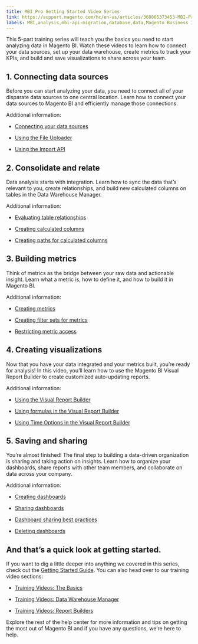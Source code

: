 ```yaml
---
title: MBI Pro Getting Started Video Series
link: https://support.magento.com/hc/en-us/articles/360005373453-MBI-Pro-Getting-Started-Video-Series
labels: MBI,analysis,mbi-api-migration,database,data,Magento Business Intelligence,how to,reports
---
```


This 5-part training series will teach you the basics you need to start analyzing data in Magento BI. Watch these videos to learn how to connect your data sources, set up your data warehouse, create metrics to track your KPIs, and build and save visualizations to share across your team.

## 1. Connecting data sources

Before you can start analyzing your data, you need to connect all of your disparate data sources to one central location. Learn how to connect your data sources to Magento BI and efficiently manage those connections.

Additional information:

* [Connecting your data sources](https://support.magento.com/hc/en-us/articles/360005150814#connect_your_data)

* [Using the File Uploader](https://support.magento.com/hc/en-us/articles/360016730951-Using-the-File-Uploader)

* [Using the Import API](https://support.magento.com/hc/en-us/articles/360016731331-Using-the-CloudBI-Import-API)

## 2. Consolidate and relate

Data analysis starts with integration. Learn how to sync the data that’s relevant to you, create relationships, and build new calculated columns on tables in the Data Warehouse Manager.

Additional information:

* [Evaluating table relationships](https://support.magento.com/hc/en-us/articles/360016505812-Understanding-and-evaluating-table-relationships)

* [Creating calculated columns](https://support.magento.com/hc/en-us/articles/360016504512-Creating-calculated-columns)

* [Creating paths for calculated columns](https://support.magento.com/hc/en-us/articles/360016731471-Creating-paths-for-calculated-columns)

## 3. Building metrics

Think of metrics as the bridge between your raw data and actionable insight. Learn what a metric is, how to define it, and how to build it in Magento BI.

Additional information:

* [Creating metrics](https://support.magento.com/hc/en-us/articles/360016504592-Creating-metrics)

* [Creating filter sets for metrics](https://support.magento.com/hc/en-us/articles/360016505492-Creating-filter-sets-for-metrics)

* [Restricting metric access](https://support.magento.com/hc/en-us/articles/360016731211-Restricting-metric-access)

## 4. Creating visualizations

Now that you have your data integrated and your metrics built, you’re ready for analysis! In this video, you’ll learn how to use the Magento BI Visual Report Builder to create customized auto-updating reports.

Additional information:

* [Using the Visual Report Builder](https://support.magento.com/hc/en-us/articles/360016730831-Using-the-Report-Builder)

* [Using formulas in the Visual Report Builder](https://support.magento.com/hc/en-us/articles/360016505792-Using-formulas-in-the-Report-Builder)

* [Using Time Options in the Visual Report Builder](https://support.magento.com/hc/en-us/articles/360016505432-Using-Time-Options-in-the-Report-Builder)

## 5. Saving and sharing

You’re almost finished! The final step to building a data-driven organization is sharing and taking action on insights. Learn how to organize your dashboards, share reports with other team members, and collaborate on data across your company.

Additional information:

* [Creating dashboards](https://support.magento.com/hc/en-us/articles/360016730891-Creating-Dashboards)

* [Sharing dashboards](https://support.magento.com/hc/en-us/articles/360016505012-Sharing-dashboards-with-other-users)

* [Dashboard sharing best practices](https://support.magento.com/hc/en-us/articles/360016730851-Dashboard-sharing-best-practices)

* [Deleting dashboards](https://support.magento.com/hc/en-us/articles/360016731531-Deleting-Dashboards)

## And that’s a quick look at getting started.

If you want to dig a little deeper into anything we covered in this series, check out the [Getting Started Guide](https://support.magento.com/hc/en-us/articles/360016504432). You can also head over to our training video sections:

* [Training Videos: The Basics](https://support.magento.com/hc/en-us/sections/360003077911-Training-Videos-The-Basics)

* [Training Videos: Data Warehouse Manager](https://support.magento.com/hc/en-us/sections/360003074232-Training-Videos-Data-Warehouse-Manager)

* [Training Videos: Report Builders](https://support.magento.com/hc/en-us/sections/360003074252-Training-Videos-Report-Builders)

Explore the rest of the help center for more information and tips on getting the most out of Magento BI and if you have any questions, we’re here to help.

